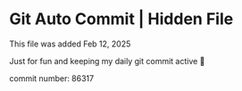 # Git Auto Commit | Hidden File

This file was added Feb 12, 2025

Just for fun and keeping my daily git commit active 🤪

commit number: 86317
